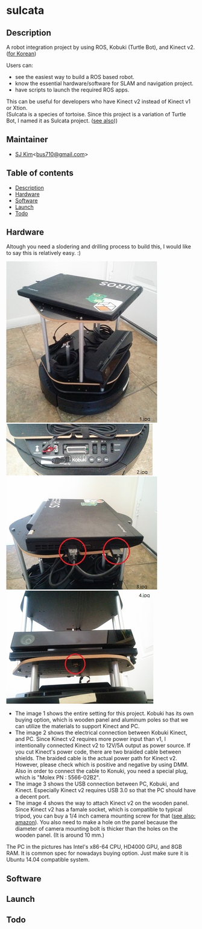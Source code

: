# sulcata

## Description
A robot integration project by using ROS, Kobuki (Turtle Bot), and Kinect v2. ([for Korean](README_kr.md))

Users can:
- see the easiest way to build a ROS based robot.
- know the essential hardware/software for SLAM and navigation project.
- have scripts to launch the required ROS apps.

This can be useful for developers who have Kinect v2 instead of Kinect v1 or Xtion.  
(Sulcata is a species of tortoise. Since this project is a variation of Turtle Bot, I named it as Sulcata project. (<a href="https://en.wikipedia.org/wiki/African_spurred_tortoise" target="_blank">see also</a>))

## Maintainer
- [SJ Kim](http://bus710.net)<<bus710@gmail.com>>

## Table of contents
- [Description](#description)
- [Hardware](#hardware)
- [Software](#software)
- [Launch](#launch)
- [Todo](#todo)

## Hardware
Altough you need a slodering and drilling process to build this, I would like to say this is relatively easy. :)  

![images/1.jpg](images/1.jpg)
![images/2.jpg](images/2.jpg)
![images/3.jpg](images/3.jpg)
![images/4.jpg](images/4.jpg)    

- The image 1 shows the entire setting for this project. Kobuki has its own buying option, which is wooden panel and aluminum poles so that we can utilize the materials to support Kinect and PC.  
- The image 2 shows the electrical connection between Kobuki Kinect, and PC. Since Kinect v2 requires more power input than v1, I intentionally connected Kinect v2 to 12V/5A output as power source. If you cut Kinect's power code, there are two braided cable between shields. The braided cable is the actual power path for Kinect v2. However, please check which is positive and negative by using DMM. Also in order to connect the cable to Konuki, you need a special plug, which is "Molex PN : 5566-02B2".   
- The image 3 shows the USB connection between PC, Kobuki, and Kinect. Especially Kinect v2 requires USB 3.0 so that the PC should have a decent port.   
- The image 4 shows the way to attach Kinect v2 on the wooden panel. Since Kinect v2 has a famale socket, which is compatible to typical tripod, you can buy a 1/4 inch camera mounting screw for that ([see also: amazon](http://www.amazon.com/Smallrig%C2%AE-Screw-Adapter-Quick-Release/dp/B006GB5MDW)). You also need to make a hole on the panel because the diameter of camera mounting bolt is thicker than the holes on the wooden panel. (It is around 10 mm.)

The PC in the pictures has Intel's x86-64 CPU, HD4000 GPU, and 8GB RAM. It is common spec for nowadays buying option. Just make sure it is Ubuntu 14.04 compatible system.   

## Software



## Launch

## Todo



